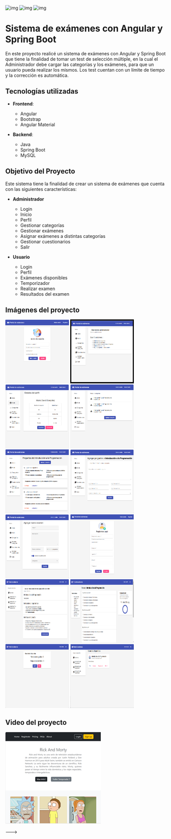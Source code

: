 <img src="https://raw.githubusercontent.com/danielcranney/readme-generator/main/public/icons/skills/java-colored.svg" width="80" height="80" alt="img"/>  <img src="https://www.vectorlogo.zone/logos/springio/springio-icon.svg" width="80" height="80" alt="img"/>        <img src="https://raw.githubusercontent.com/danielcranney/readme-generator/main/public/icons/skills/angularjs-colored.svg" width="80" height="80" alt="img"/>


# Sistema de exámenes con Angular y Spring Boot

En este proyecto realicé un sistema de exámenes con Angular y Spring Boot que tiene la finalidad de tomar un test de selección múltiple, en la cual el Administrador debe cargar las categorías y los exámenes, para que un usuario pueda realizar los mismos. Los test cuentan con un límite de tiempo y la corrección es automática.

## Tecnologías utilizadas

- **Frontend**:
  - Angular
  - Bootstrap
  - Angular Material
 
- **Backend**:
  - Java
  - Spring Boot
  - MySQL
 
## Objetivo del Proyecto

Este sistema tiene la finalidad de crear un sistema de exámenes que cuenta con las siguientes características:

- **Administrador**
  - Login
  - Inicio
  - Perfil
  - Gestionar categorías
  - Gestionar exámenes
  - Asignar exámenes a distintas categorías
  - Gestionar cuestionarios
  - Salir

- **Usuario**
  - Login
  - Perfil
  - Exámenes disponibles
  - Temporizador
  - Realizar examen
  - Resultados del examen

## Imágenes del proyecto

<img src="https://github.com/elavincho/SistemaDeExamenes/blob/master/frontend/imagenes/Captura_de_pantalla1.png" width="200" height="200" alt="img"/>     <img src="https://github.com/elavincho/SistemaDeExamenes/blob/master/frontend/imagenes/Captura_de_pantalla2.png" width="200" height="200" alt="img"/>     <img src="https://github.com/elavincho/SistemaDeExamenes/blob/master/frontend/imagenes/Captura_de_pantalla3.png" width="200" height="200" alt="img"/>     <img src="https://github.com/elavincho/SistemaDeExamenes/blob/master/frontend/imagenes/Captura_de_pantalla4.png" width="200" height="200" alt="img"/>     <img src="https://github.com/elavincho/SistemaDeExamenes/blob/master/frontend/imagenes/Captura_de_pantalla5.png" width="200" height="200" alt="img"/>     <img src="https://github.com/elavincho/SistemaDeExamenes/blob/master/frontend/imagenes/Captura_de_pantalla6.png" width="200" height="200" alt="img"/>     <img src="https://github.com/elavincho/SistemaDeExamenes/blob/master/frontend/imagenes/Captura_de_pantalla7.png" width="200" height="200" alt="img"/>     <img src="https://github.com/elavincho/SistemaDeExamenes/blob/master/frontend/imagenes/Captura_de_pantalla12.png" width="200" height="200" alt="img"/>     <img src="https://github.com/elavincho/SistemaDeExamenes/blob/master/frontend/imagenes/Captura_de_pantalla9.png" width="200" height="200" alt="img"/>     <img src="https://github.com/elavincho/SistemaDeExamenes/blob/master/frontend/imagenes/Captura_de_pantalla10.png" width="200" height="200" alt="img"/>     <img src="https://github.com/elavincho/SistemaDeExamenes/blob/master/frontend/imagenes/Captura_de_pantalla11.png" width="200" height="200" alt="img"/>     <img src="https://github.com/elavincho/SistemaDeExamenes/blob/master/frontend/imagenes/Captura_de_pantalla8.png" width="200" height="200" alt="img"/>








## Video del proyecto

[![Video tutorial](https://github.com/elavincho/ReactRickAndMorty/blob/master/img/img_video.png)](https://youtube.com/shorts/IBxnQXFgZXI)


--->
